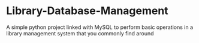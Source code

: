 # Library-Database-Management
A simple python project linked with MySQL to perform basic operations in a library management system that you commonly find around
